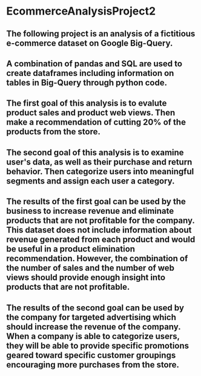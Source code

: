 # EcommerceAnalysisProject2
## The following project is an analysis of a fictitious e-commerce dataset on Google Big-Query. 
## A combination of pandas and SQL are used to create dataframes including information on tables in Big-Query through python code. 
## The first goal of this analysis is to evalute product sales and product web views. Then make a recommendation of cutting 20% of the products from the store.
## The second goal of this analysis is to examine user's data, as well as their purchase and return behavior. Then categorize users into meaningful segments and assign each user a category. 
## The results of the first goal can be used by the business to increase revenue and eliminate products that are not profitable for the company. This dataset does not include information about revenue generated from each product and would be useful in a product elimination recommendation. However, the combination of the number of sales and the number of web views should provide enough insight into products that are not profitable. 
## The results of the second goal can be used by the company for targeted advertising which should increase the revenue of the company. When a company is able to categorize users, they will be able to provide specific promotions geared toward specific customer groupings encouraging more purchases from the store.
